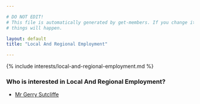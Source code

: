 ```yaml
---

# DO NOT EDIT!
# This file is automatically generated by get-members. If you change it, bad
# things will happen.

layout: default
title: "Local And Regional Employment"

---
```


{% include interests/local-and-regional-employment.md %}

### Who is interested in Local And Regional Employment?


* [Mr Gerry Sutcliffe](/members/mr-gerry-sutcliffe.html)
